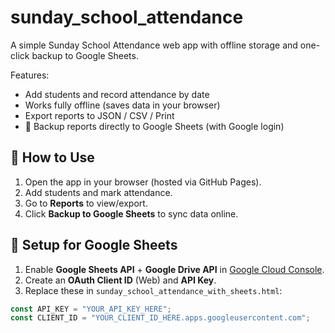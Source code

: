 # sunday_school_attendance
A simple Sunday School Attendance web app with offline storage and one-click backup to Google Sheets.

Features:
- Add students and record attendance by date
- Works fully offline (saves data in your browser)
- Export reports to JSON / CSV / Print
- 🔄 Backup reports directly to Google Sheets (with Google login)

## 🚀 How to Use
1. Open the app in your browser (hosted via GitHub Pages).
2. Add students and mark attendance.
3. Go to **Reports** to view/export.
4. Click **Backup to Google Sheets** to sync data online.

## 🔑 Setup for Google Sheets
1. Enable **Google Sheets API** + **Google Drive API** in [Google Cloud Console](https://console.cloud.google.com/).
2. Create an **OAuth Client ID** (Web) and **API Key**.
3. Replace these in `sunday_school_attendance_with_sheets.html`:

```js
const API_KEY = "YOUR_API_KEY_HERE";
const CLIENT_ID = "YOUR_CLIENT_ID_HERE.apps.googleusercontent.com";
